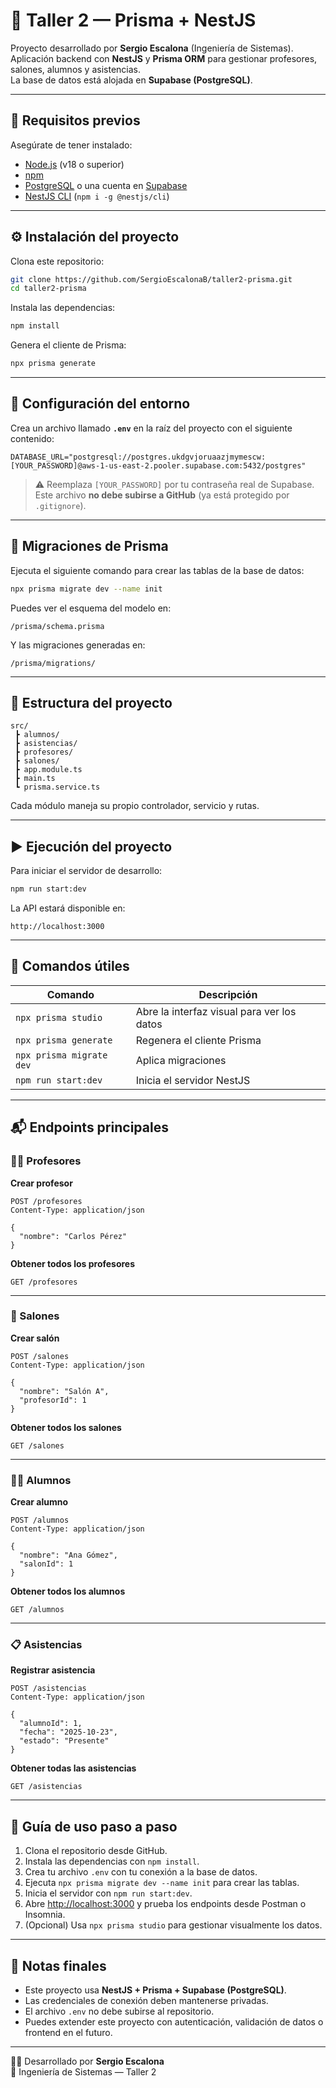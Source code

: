 # 🧠 Taller 2 — Prisma + NestJS

Proyecto desarrollado por **Sergio Escalona** (Ingeniería de Sistemas).  
Aplicación backend con **NestJS** y **Prisma ORM** para gestionar profesores, salones, alumnos y asistencias.  
La base de datos está alojada en **Supabase (PostgreSQL)**.

---

## 🚀 Requisitos previos

Asegúrate de tener instalado:

- [Node.js](https://nodejs.org/) (v18 o superior)  
- [npm](https://www.npmjs.com/)  
- [PostgreSQL](https://www.postgresql.org/) o una cuenta en [Supabase](https://supabase.com/)  
- [NestJS CLI](https://docs.nestjs.com/cli/overview) (`npm i -g @nestjs/cli`)

---

## ⚙️ Instalación del proyecto

Clona este repositorio:
```bash
git clone https://github.com/SergioEscalonaB/taller2-prisma.git
cd taller2-prisma
```

Instala las dependencias:
```bash
npm install
```

Genera el cliente de Prisma:
```bash
npx prisma generate
```

---

## 🔐 Configuración del entorno

Crea un archivo llamado **`.env`** en la raíz del proyecto con el siguiente contenido:

```env
DATABASE_URL="postgresql://postgres.ukdgvjoruaazjmymescw:[YOUR_PASSWORD]@aws-1-us-east-2.pooler.supabase.com:5432/postgres"
```

> ⚠️ Reemplaza `[YOUR_PASSWORD]` por tu contraseña real de Supabase.  
> Este archivo **no debe subirse a GitHub** (ya está protegido por `.gitignore`).

---

## 🧩 Migraciones de Prisma

Ejecuta el siguiente comando para crear las tablas de la base de datos:
```bash
npx prisma migrate dev --name init
```

Puedes ver el esquema del modelo en:
```
/prisma/schema.prisma
```

Y las migraciones generadas en:
```
/prisma/migrations/
```

---

## 🧠 Estructura del proyecto

```
src/
 ┣ alumnos/
 ┣ asistencias/
 ┣ profesores/
 ┣ salones/
 ┣ app.module.ts
 ┣ main.ts
 ┗ prisma.service.ts
```

Cada módulo maneja su propio controlador, servicio y rutas.

---

## ▶️ Ejecución del proyecto

Para iniciar el servidor de desarrollo:
```bash
npm run start:dev
```

La API estará disponible en:
```
http://localhost:3000
```

---

## 🧰 Comandos útiles

| Comando | Descripción |
|----------|--------------|
| `npx prisma studio` | Abre la interfaz visual para ver los datos |
| `npx prisma generate` | Regenera el cliente Prisma |
| `npx prisma migrate dev` | Aplica migraciones |
| `npm run start:dev` | Inicia el servidor NestJS |

---

## 📬 Endpoints principales

### 🧑‍🏫 Profesores

**Crear profesor**
```http
POST /profesores
Content-Type: application/json

{
  "nombre": "Carlos Pérez"
}
```

**Obtener todos los profesores**
```http
GET /profesores
```

---

### 🏫 Salones

**Crear salón**
```http
POST /salones
Content-Type: application/json

{
  "nombre": "Salón A",
  "profesorId": 1
}
```

**Obtener todos los salones**
```http
GET /salones
```

---

### 👨‍🎓 Alumnos

**Crear alumno**
```http
POST /alumnos
Content-Type: application/json

{
  "nombre": "Ana Gómez",
  "salonId": 1
}
```

**Obtener todos los alumnos**
```http
GET /alumnos
```

---

### 📋 Asistencias

**Registrar asistencia**
```http
POST /asistencias
Content-Type: application/json

{
  "alumnoId": 1,
  "fecha": "2025-10-23",
  "estado": "Presente"
}
```

**Obtener todas las asistencias**
```http
GET /asistencias
```

---

## 🧠 Guía de uso paso a paso

1. Clona el repositorio desde GitHub.  
2. Instala las dependencias con `npm install`.  
3. Crea tu archivo `.env` con tu conexión a la base de datos.  
4. Ejecuta `npx prisma migrate dev --name init` para crear las tablas.  
5. Inicia el servidor con `npm run start:dev`.  
6. Abre [http://localhost:3000](http://localhost:3000) y prueba los endpoints desde Postman o Insomnia.  
7. (Opcional) Usa `npx prisma studio` para gestionar visualmente los datos.

---

## 🧾 Notas finales

- Este proyecto usa **NestJS + Prisma + Supabase (PostgreSQL)**.  
- Las credenciales de conexión deben mantenerse privadas.  
- El archivo `.env` no debe subirse al repositorio.  
- Puedes extender este proyecto con autenticación, validación de datos o frontend en el futuro.

---

👨‍💻 Desarrollado por **Sergio Escalona**  
📘 Ingeniería de Sistemas — Taller 2

